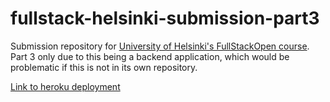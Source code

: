 # fullstack-helsinki-submission-part3
 Submission repository for [University of Helsinki's FullStackOpen course](https://fullstackopen.com/en/). Part 3 only due to this being a backend application, which would be problematic if this is not in its own repository.
 
 [Link to heroku deployment](https://rocky-oasis-42901.herokuapp.com/)
